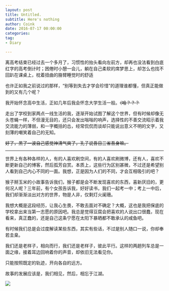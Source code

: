 ```yaml
---
layout: post
title: Untitled.
subtitle: Here's nothing
author: Coink 
date: 2016-07-17 00:00:00 
categories: 
tag: 
- Diary

---
```


离高考结束已经过去一个多月了，习惯性的抬头看向左前方，却再也没法看到白底红字的高考倒计时；困倦时小憩一会儿，躺在自己柔软的席梦思上，却怎么也找不回趴在课桌上，枕着扭曲的胳臂睡觉时的舒适

也许正如我之前说过的那样，“别等到失去才学会珍惜”的道理谁都懂，但真正能做到的又有几个呢？

我开始怀念高中生活，正如几年后我会怀念大学生活一般。~~（哈？？？~~

走出了学校到家两点一线生活的我，逐渐开始试图了解这个世界，但有时候却像无头苍蝇一样，不但漫无目的，还只会发出嗡嗡的响声，选择性的不善交流昭示着我交流能力的薄弱，和一字概括的怂，经常侃侃而谈却只能说出意义不明的文字，又刻薄的嘲笑着自己的无知。

~~好了，黑了一波自己感觉神清气爽了，孔子说吾日三省吾身嘛。~~




--------

世界上有各种各样的人，有的人喜欢刷空间，有的人喜欢刷微博，还有人，喜欢不断更新自己的博客，然后孤芳自赏。本质上，这些行为区别甚微，不过还是希望别人看到自己内心不同的一面。我想，正是因为人们的不同，才会互相吸引的吧？

猴子掰玉米的小故事告诉我们，猴子都是会不断发现喜欢的东西，喜新厌旧的，更何况人呢？三年前，有个女孩告诉我，好好读书，我们一起考一中；考上一中后，我们却渐渐淡出对方的世界，物是人非，仅剩灯火阑珊。

我想大概是这段经历，让我心生畏，不敢去面对不确定？大概，这也是我把保底的学校拿出来当第一志愿的原因吧。我总是觉得豆腐会把喜欢的人说出口很蠢，现在看来，真正蠢的，还是自己这条宁愿在太阳下暴晒都不敢承认的咸鱼吧。

有时候我们总是会过度解读某些东西，其实有些话，不过是别人随口一说，你却奉若圭臬。

我们还是老样子，相向而行，我们还是老样子，彼此平行。这样的两趟列车总是一面之缘，接着耳边回响着你的声音，却依旧无法看见你。

只能按照既定的轨迹，开向各自的远方。

故事的发展应该是，我们相见，然后，相忘于江湖。

![](http://7xread.com1.z0.glb.clouddn.com/6e2d5e59-0c60-43d2-8f4f-dec63b529676)
